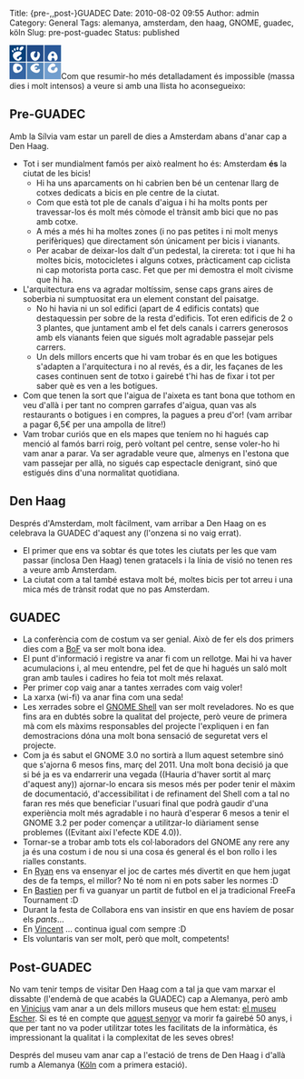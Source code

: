 Title: {pre-,,post-}GUADEC
Date: 2010-08-02 09:55
Author: admin
Category: General
Tags: alemanya, amsterdam, den haag, GNOME, guadec, köln
Slug: pre-post-guadec
Status: published

[<img src="./wp-content/uploads/2007/12/guadec.png" title="logotip de la GUADEC" class="alignright size-full wp-image-269" width="91" height="60" />](http://gil.badall.net/wp-content/uploads/2007/12/guadec.png)Com que resumir-ho més detalladament és impossible (massa dies i molt intensos) a veure si amb una llista ho aconsegueixo:

## Pre-GUADEC

Amb la Sílvia vam estar un parell de dies a Amsterdam abans d'anar cap a Den Haag.

- Tot i ser mundialment famós per això realment ho és: Amsterdam **és** la ciutat de les bicis!
  - Hi ha uns aparcaments on hi cabrien ben bé un centenar llarg de cotxes dedicats a bicis en ple centre de la ciutat.
  - Com que està tot ple de canals d'aigua i hi ha molts ponts per travessar-los és molt més còmode el trànsit amb bici que no pas amb cotxe.
  - A més a més hi ha moltes zones (i no pas petites i ni molt menys perifèriques) que directament són únicament per bicis i vianants.
  - Per acabar de deixar-los dalt d'un pedestal, la cirereta: tot i que hi ha moltes bicis, motocicletes i alguns cotxes, pràcticament cap ciclista ni cap motorista porta casc. Fet que per mi demostra el molt civisme que hi ha.
- L'arquitectura ens va agradar moltíssim, sense caps grans aires de soberbia ni sumptuositat era un element constant del paisatge.
  - No hi havia ni un sol edifici (apart de 4 edificis contats) que destaquessin per sobre de la resta d'edificis. Tot eren edificis de 2 o 3 plantes, que juntament amb el fet dels canals i carrers generosos amb els vianants feien que sigués molt agradable passejar pels carrers.
  - Un dels millors encerts que hi vam trobar és en que les botigues s'adapten a l'arquitectura i no al revés, és a dir, les façanes de les cases continuen sent de totxo i gairebé t'hi has de fixar i tot per saber què es ven a les botigues.
- Com que tenen la sort que l'aigua de l'aixeta es tant bona que tothom en veu d'allà i per tant no compren garrafes d'aigua, quan vas als restaurants o botigues i en compres, la pagues a preu d'or! (vam arribar a pagar 6,5€ per una ampolla de litre!)
- Vam trobar curiós que en els mapes que teníem no hi hagués cap menció al famós barri roig, però voltant pel centre, sense voler-ho hi vam anar a parar. Va ser agradable veure que, almenys en l'estona que vam passejar per allà, no sigués cap espectacle denigrant, sinó que estigués dins d'una normalitat quotidiana.

## Den Haag

Després d'Amsterdam, molt fàcilment, vam arribar a Den Haag on es celebrava la GUADEC d'aquest any (l'onzena si no vaig errat).

- El primer que ens va sobtar és que totes les ciutats per les que vam passar (inclosa Den Haag) tenen gratacels i la línia de visió no tenen res a veure amb Amsterdam.
- La ciutat com a tal també estava molt bé, moltes bicis per tot arreu i una mica més de trànsit rodat que no pas Amsterdam.

## GUADEC

- La conferència com de costum va ser genial. Això de fer els dos primers dies com a [BoF](http://en.wikipedia.org/wiki/Birds_of_a_Feather_%28computing%29 "Article de la wikipedia anglesa sobre els Birds of a Feather") va ser molt bona idea.
- El punt d'informació i registre va anar fi com un rellotge. Mai hi va haver acumulacions i, al meu entendre, pel fet de que hi hagués un saló molt gran amb taules i cadires ho feia tot molt més relaxat.
- Per primer cop vaig anar a tantes xerrades com vaig voler!
- La xarxa (wi-fi) va anar fina com una seda!
- Les xerrades sobre el [GNOME Shell](http://live.gnome.org/GnomeShell "Pàgina principal del GNOME Shell") van ser molt reveladores. No es que fins ara en dubtés sobre la qualitat del projecte, però veure de primera mà com els màxims responsables del projecte l'expliquen i en fan demostracions dóna una molt bona sensació de seguretat vers el projecte.
- Com ja és sabut el GNOME 3.0 no sortirà a llum aquest setembre sinó que s'ajorna 6 mesos fins, març del 2011. Una molt bona decisió ja que si bé ja es va endarrerir una vegada ((Hauria d'haver sortit al març d'aquest any)) ajornar-lo encara sis mesos més per poder tenir el màxim de documentació, d'accessibilitat i de refinament del Shell com a tal no faran res més que beneficiar l'usuari final que podrà gaudir d'una experiència molt més agradable i no haurà d'esperar 6 mesos a tenir el GNOME 3.2 per poder començar a utilitzar-lo diàriament sense problemes ((Evitant així l'efecte KDE 4.0)).
- Tornar-se a trobar amb tots els col·laboradors del GNOME any rere any ja és una costum i de nou si una cosa és general és el bon rollo i les rialles constants.
- En [Ryan](http://blogs.gnome.org/desrt/ "Bloc d'en Ryan Lortie") ens va ensenyar el joc de cartes més divertit en que hem jugat des de fa temps, el millor? No té nom ni en pots saber les normes :D
- En [Bastien](http://www.hadess.net/ "Bloc d'en Bastien Nocera") per fi va guanyar un partit de futbol en el ja tradicional FreeFa Tournament :D
- Durant la festa de Collabora ens van insistir en que ens havíem de posar els *pants*...
- En [Vincent](http://www.vuntz.net/journal/ "Bloc d'en Vincent Untz") ... continua igual com sempre :D
- Els voluntaris van ser molt, però que molt, competents!

## Post-GUADEC

No vam tenir temps de visitar Den Haag com a tal ja que vam marxar el dissabte (l'endemà de que acabés la GUADEC) cap a Alemanya, però amb en [Vinicius](http://flavors.me/vdepizzol "Pàgina web d'en Vinicius Depizzol") vam anar a un dels millors museus que hem estat: [el museu Escher](http://en.wikipedia.org/wiki/Escher_Museum "Entrada a la wikipedia anglesa sobre el museu Escher"). Si es té en compte que [aquest senyor](http://en.wikipedia.org/wiki/M._C._Escher "Entrada a la wikipedia anglesa sobre M. C. Escher") va morir fa gairebé 50 anys, i que per tant no va poder utilitzar totes les facilitats de la informàtica, és impressionant la qualitat i la complexitat de les seves obres!

Després del museu vam anar cap a l'estació de trens de Den Haag i d'allà rumb a Alemanya ([Köln](http://en.wikipedia.org/wiki/K%C3%B6ln "Article de la wikipedia anglesa sobre la ciutat alemanya de Köln") com a primera estació).
